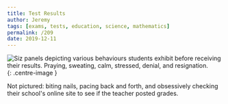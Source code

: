 ```yaml
---
title: Test Results
author: Jeremy
tags: [exams, tests, education, science, mathematics]
permalink: /209
date: 2019-12-11
---
```


![Siz panels depicting various behaviours students exhibit before receiving their results. Praying, sweating, calm, stressed, denial, and resignation.](https://res.cloudinary.com/dh3hm8pb7/image/upload/c_scale,q_auto:best,w_615/v1535842782/Handwaving/Published/TestResults.png){: .centre-image }

Not pictured: biting nails, pacing back and forth, and obsessively checking their school's online site to see if the teacher posted grades.
